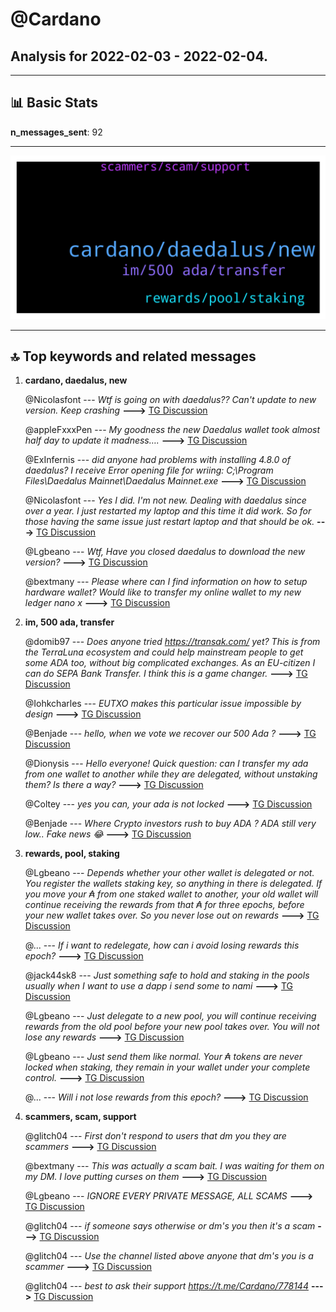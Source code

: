 # **@Cardano**
 ## Analysis for **2022-02-03** - **2022-02-04**.

---

## 📊 **Basic Stats**

**n_messages_sent**: 92

---
![wordcloud](Cardano_1Days_wordcloud.png)

---


## 🔝 **Top keywords and related messages**

1. **cardano, daedalus, new**

    @Nicolasfont --- *Wtf is going on with daedalus?? Can't update to new version. Keep crashing* **--->** [TG Discussion](https://t.me/Cardano/778536)

    @appleFxxxPen --- *My goodness the new Daedalus wallet took almost half day to update it madness….* **--->** [TG Discussion](https://t.me/Cardano/778488)

    @ExInfernis --- *did anyone had problems with installing 4.8.0 of daedalus? I receive Error opening file for wriing: C;\Program Files\Daedalus Mainnet\Daedalus Mainnet.exe* **--->** [TG Discussion](https://t.me/Cardano/778420)

    @Nicolasfont --- *Yes I did. I'm not new. Dealing with daedalus since over a year. I just restarted my laptop and this time it did work. So for those having the same issue just restart laptop and that should be ok.* **--->** [TG Discussion](https://t.me/Cardano/778542)

    @Lgbeano --- *Wtf, Have you closed daedalus to download the new version?* **--->** [TG Discussion](https://t.me/Cardano/778539)

    @bextmany --- *Please where can I find information on how to setup hardware wallet? Would like to transfer my online wallet to my new ledger nano x* **--->** [TG Discussion](https://t.me/Cardano/778290)

2. **im, 500 ada, transfer**

    @domib97 --- *Does anyone tried https://transak.com/ yet? This is from the TerraLuna ecosystem and could help mainstream people to get some ADA too, without big complicated exchanges. As an EU-citizen I can do SEPA Bank Transfer.  I think this is a game changer.* **--->** [TG Discussion](https://t.me/Cardano/778048)

    @Iohkcharles --- *EUTXO makes this particular issue impossible by design* **--->** [TG Discussion](https://t.me/Cardano/778050)

    @Benjade --- *hello, when we vote we recover our 500 Ada ?* **--->** [TG Discussion](https://t.me/Cardano/778093)

    @Dionysis --- *Hello everyone! Quick question: can I transfer my ada from one wallet to another while they are delegated, without unstaking them? Is there a way?* **--->** [TG Discussion](https://t.me/Cardano/778502)

    @Coltey --- *yes you can, your ada is not locked* **--->** [TG Discussion](https://t.me/Cardano/778503)

    @Benjade --- *Where Crypto investors rush to buy ADA ? ADA still very low.. Fake news 😂* **--->** [TG Discussion](https://t.me/Cardano/778031)

3. **rewards, pool, staking**

    @Lgbeano --- *Depends whether your other wallet is delegated or not. You register the wallets staking key, so anything in there is delegated.   If you move your ₳ from one staked wallet to another, your old wallet will continue receiving the rewards from that ₳ for three epochs, before your new wallet takes over. So you never lose out on rewards* **--->** [TG Discussion](https://t.me/Cardano/778529)

    @... --- *If i want to redelegate, how can i avoid losing rewards this epoch?* **--->** [TG Discussion](https://t.me/Cardano/778195)

    @jack44sk8 --- *Just something safe to hold and staking in the pools usually when I want to use a dapp i send some to nami* **--->** [TG Discussion](https://t.me/Cardano/778554)

    @Lgbeano --- *Just delegate to a new pool, you will continue receiving rewards from the old pool before your new pool takes over. You will not lose any rewards* **--->** [TG Discussion](https://t.me/Cardano/778196)

    @Lgbeano --- *Just send them like normal. Your ₳ tokens are never locked when staking, they remain in your wallet under your complete control.* **--->** [TG Discussion](https://t.me/Cardano/778504)

    @... --- *Will i not lose rewards from this epoch?* **--->** [TG Discussion](https://t.me/Cardano/778203)

4. **scammers, scam, support**

    @glitch04 --- *First don't respond to users that dm you they are scammers* **--->** [TG Discussion](https://t.me/Cardano/778439)

    @bextmany --- *This was actually a scam bait. I was waiting for them on my DM. I love putting curses on them* **--->** [TG Discussion](https://t.me/Cardano/778296)

    @Lgbeano --- *IGNORE EVERY PRIVATE MESSAGE, ALL SCAMS* **--->** [TG Discussion](https://t.me/Cardano/778291)

    @glitch04 --- *if someone says otherwise or dm's you then it's a scam* **--->** [TG Discussion](https://t.me/Cardano/778145)

    @glitch04 --- *Use the channel listed above anyone that dm's you is a scammer* **--->** [TG Discussion](https://t.me/Cardano/778018)

    @glitch04 --- *best to ask their support https://t.me/Cardano/778144* **--->** [TG Discussion](https://t.me/Cardano/778385)

